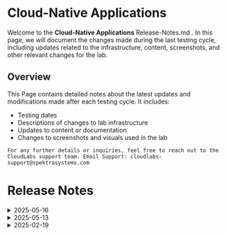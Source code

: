 # Cloud-Native Applications

Welcome to the **Cloud-Native Applications** Release-Notes.md . In this page, we will document the changes made during the last testing cycle, including updates related to the infrastructure, content, screenshots, and other relevant changes for the lab.

## Overview

This Page contains detailed notes about the latest updates and modifications made after each testing cycle. It includes:

- Testing dates
- Descriptions of changes to lab infrastructure
- Updates to content or documentation
- Changes to screenshots and visuals used in the lab

`For any further details or inquiries, feel free to reach out to the CloudLabs support team. Email Support: cloudlabs-support@spektrasystems.com`

# Release Notes

<details>
  <summary>2025-05-16</summary>

### Release Date: 2025-05-16

- **Testing Date**: 2025-05-16

## Infrastructure Changes

NA

## Content Changes

- **Change**: Minor UI Changes and instructions updated.

## Screenshot Updates

- **Change**: Screenshots are upto date.

## Testing Notes

- **Testing Date**: 2025-05-16
- **Issues Found**: NA
- **Resolved Issues**: NA

---
</details>

<details>
  <summary>2025-05-13</summary>

### Release Date: 2025-05-13

- **Testing Date**: 2025-05-13

## Infrastructure Changes

NA

## Content Changes

- **Change**: Minor UI Changes and instructions updated for English and Spanish language based on customer feedback.

## Screenshot Updates

- **Change**: Screenshots are upto date.

## Testing Notes

- **Testing Date**: 2025-05-13
- **Issues Found**: NA
- **Resolved Issues**: NA
---
</details>


<details>
  <summary>2025-02-19</summary>

### Release Date: 2025-02-17

- **Change**: Updated the lab guide for UI changes and updated YAML file to resolve the GitHub workflow issue in ex 5 task 2 step 25.
- **Testing Date**: 2025-02-19

## Infrastructure Changes

NA

## Content Changes

- **Change**: Updated the lab guide with the latest UI updates.

## Testing Notes

- **Testing Date**: 2025-02-19
- **Issues Found**: The most recent testing phase was completed. Faced an issue in ex 5 task 2 step 25 website was not coming up.
- **Resolved Issues**: Updated the YAML to resolve the issue.

---
</details>
